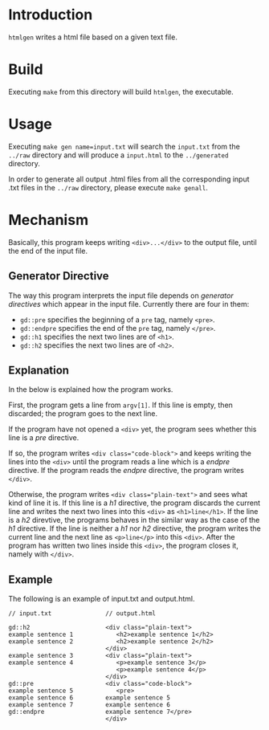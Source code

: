 # Introduction
`htmlgen` writes a html file based on a given text file.

# Build
Executing `make` from this directory will build `htmlgen`, the executable.

# Usage
Executing `make gen name=input.txt` will search the `input.txt` from the `../raw` directory and will produce a `input.html` to the `../generated` directory.

In order to generate all output .html files from all the corresponding input .txt files in the `../raw` directory, please execute `make genall`.

# Mechanism
Basically, this program keeps writing `<div>...</div>` to the output file, until the end of the input file.
## Generator Directive
The way this program interprets the input file depends on *generator directives* which appear in the input file. Currently there are four in them:
- `gd::pre` specifies the beginning of a `pre` tag, namely `<pre>`.
- `gd::endpre` specifies the end of the `pre` tag, namely `</pre>`.
- `gd::h1` specifies the next two lines are of `<h1>`.
- `gd::h2` specifies the next two lines are of `<h2>`.

## Explanation
In the below is explained how the program works.

First, the program gets a line from `argv[1]`. If this line is empty, then discarded; the program goes to the next line.

If the program have not opened a `<div>` yet, the program sees whether this line is a *pre* directive.

If so, the program writes `<div class="code-block">` and keeps writing the lines into the `<div>` until the program reads a line which is a *endpre* directive. If the program reads the *endpre* directive, the program writes `</div>`.

Otherwise, the program writes `<div class="plain-text">` and sees what kind of line it is. If this line is a *h1* directive, the program discards the current line and writes the next two lines into this `<div>` as `<h1>line</h1>`. If the line is a *h2* direvtive, the programs behaves in the similar way as the case of the *h1* directive. If the line is neither a *h1* nor *h2* directive, the program writes the current line and the next line as `<p>line</p>` into this `<div>`. After the program has written two lines inside this `<div>`, the program closes it, namely with `</div>`.

## Example
The following is an example of input.txt and output.html.

```
// input.txt               // output.html

gd::h2                     <div class="plain-text">
example sentence 1            <h2>example sentence 1</h2>
example sentence 2            <h2>example sentence 2</h2>
                           </div>
example sentence 3         <div class="plain-text">
example sentence 4            <p>example sentence 3</p>
                              <p>example sentence 4</p>
                           </div>
gd::pre                    <div class="code-block">
example sentence 5            <pre>
example sentence 6         example sentence 5
example sentence 7         example sentence 6
gd::endpre                 example sentence 7</pre>
                           </div>
```